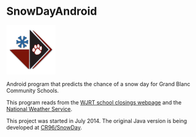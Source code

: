 SnowDayAndroid
==============

<img src="app/src/main/res/mipmap-xxxhdpi/ic_launcher.png" alt="Snow Day Calculator logo" width="128px" height="128px"/>

Android program that predicts the chance of a snow day for Grand Blanc Community Schools.

This program reads from the [WJRT school closings webpage](http://abc12.com/weather/closings)
and the [National Weather Service](http://forecast.weather.gov/MapClick.php?lat=42.92580&lon=-83.61870).

This project was started in July 2014.
The original Java version is being developed at [CR96/SnowDay](https://github.com/cr96/snowday).

